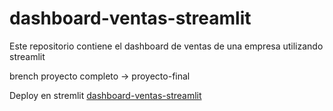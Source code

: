 # dashboard-ventas-streamlit
Este repositorio contiene el dashboard de ventas de una empresa utilizando streamlit

brench proyecto completo -> proyecto-final

Deploy en stremlit [dashboard-ventas-streamlit](https://dashboard-ventas-app-cseyvujlbzthbqjl4f64f8.streamlit.app/)